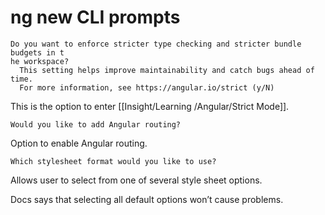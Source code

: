 # ng new CLI prompts

```other
Do you want to enforce stricter type checking and stricter bundle budgets in t
he workspace?
  This setting helps improve maintainability and catch bugs ahead of time.
  For more information, see https://angular.io/strict (y/N)
```

This is the option to enter [[Insight/Learning /Angular/Strict Mode]].

```other
Would you like to add Angular routing?
```

Option to enable Angular routing.

```other
Which stylesheet format would you like to use?
```

Allows user to select from one of several style sheet options.

Docs says that selecting all default options won’t cause problems.


